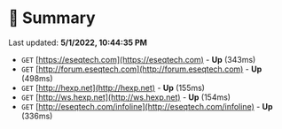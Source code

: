 # 📖 Summary
Last updated: **5/1/2022, 10:44:35 PM**

- `GET` [https://eseqtech.com](https://eseqtech.com) - **Up** (343ms)
- `GET` [http://forum.eseqtech.com](http://forum.eseqtech.com) - **Up** (498ms)
- `GET` [http://hexp.net](http://hexp.net) - **Up** (155ms)
- `GET` [http://ws.hexp.net](http://ws.hexp.net) - **Up** (154ms)
- `GET` [http://eseqtech.com/infoline](http://eseqtech.com/infoline) - **Up** (336ms)
